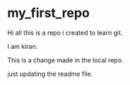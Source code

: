 # my_first_repo
Hi all this is a repo i created to learn git.

I am kiran.

This is a change made in the local repo.

just updating the readme file.

